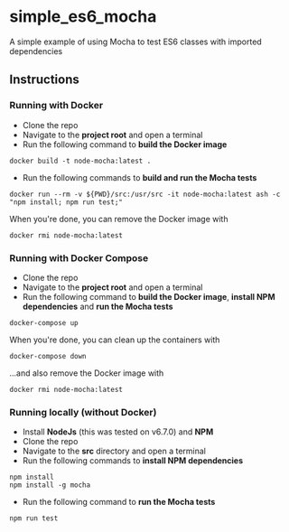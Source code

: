# simple_es6_mocha
A simple example of using Mocha to test ES6 classes with imported dependencies


## Instructions

### Running with Docker

- Clone the repo
- Navigate to the **project root** and open a terminal
- Run the following command to **build the Docker image**
```
docker build -t node-mocha:latest .
```
- Run the following commands to **build and run the Mocha tests**
```
docker run --rm -v ${PWD}/src:/usr/src -it node-mocha:latest ash -c "npm install; npm run test;"
```

When you're done, you can remove the Docker image with
```
docker rmi node-mocha:latest
```

### Running with Docker Compose

- Clone the repo
- Navigate to the **project root** and open a terminal
- Run the following command to **build the Docker image**, **install NPM dependencies** and **run the Mocha tests**
```
docker-compose up
```

When you're done, you can clean up the containers with
```
docker-compose down
```

...and also remove the Docker image with

```
docker rmi node-mocha:latest
```

### Running locally (without Docker)

- Install **NodeJs** (this was tested on v6.7.0) and **NPM**
- Clone the repo
- Navigate to the **src** directory and open a terminal
- Run the following commands to **install NPM dependencies**
```
npm install
npm install -g mocha
```
- Run the following command to **run the Mocha tests**
```
npm run test
```
